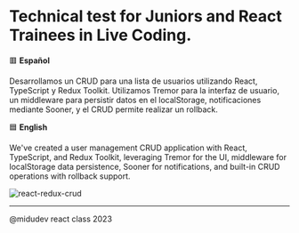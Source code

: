 # Technical test for Juniors and React Trainees in Live Coding.

🟥 **Español**

Desarrollamos un CRUD para una lista de usuarios utilizando React, TypeScript y Redux Toolkit. Utilizamos Tremor para la interfaz de usuario, un middleware para persistir datos en el localStorage, notificaciones mediante Sooner, y el CRUD permite realizar un rollback.

🟦 **English**

We've created a user management CRUD application with React, TypeScript, and Redux Toolkit, leveraging Tremor for the UI, middleware for localStorage data persistence, Sooner for notifications, and built-in CRUD operations with rollback support.

![react-redux-crud](https://github.com/amaimus/react-redux-crud/assets/35699916/229815b1-fd39-4416-a719-5409c4c37a30)

--- 

@midudev react class 2023
